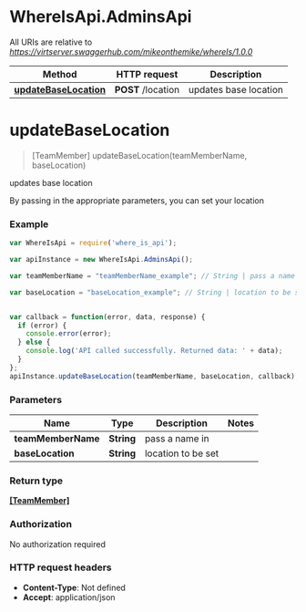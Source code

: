 # WhereIsApi.AdminsApi

All URIs are relative to *https://virtserver.swaggerhub.com/mikeonthemike/whereIs/1.0.0*

Method | HTTP request | Description
------------- | ------------- | -------------
[**updateBaseLocation**](AdminsApi.md#updateBaseLocation) | **POST** /location | updates base location


<a name="updateBaseLocation"></a>
# **updateBaseLocation**
> [TeamMember] updateBaseLocation(teamMemberName, baseLocation)

updates base location

By passing in the appropriate parameters, you can set your location 

### Example
```javascript
var WhereIsApi = require('where_is_api');

var apiInstance = new WhereIsApi.AdminsApi();

var teamMemberName = "teamMemberName_example"; // String | pass a name in

var baseLocation = "baseLocation_example"; // String | location to be set


var callback = function(error, data, response) {
  if (error) {
    console.error(error);
  } else {
    console.log('API called successfully. Returned data: ' + data);
  }
};
apiInstance.updateBaseLocation(teamMemberName, baseLocation, callback);
```

### Parameters

Name | Type | Description  | Notes
------------- | ------------- | ------------- | -------------
 **teamMemberName** | **String**| pass a name in | 
 **baseLocation** | **String**| location to be set | 

### Return type

[**[TeamMember]**](TeamMember.md)

### Authorization

No authorization required

### HTTP request headers

 - **Content-Type**: Not defined
 - **Accept**: application/json

